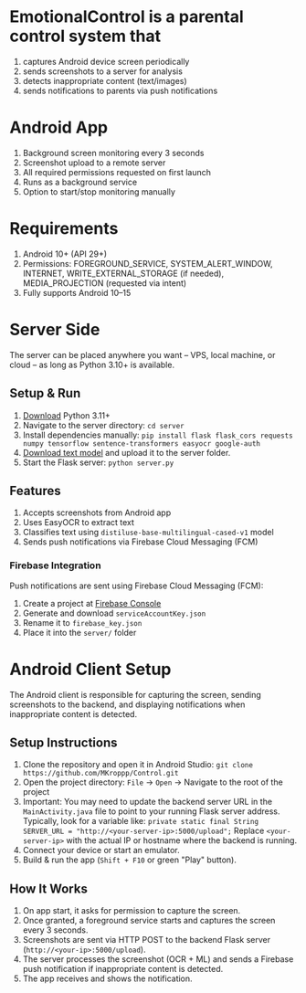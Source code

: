 # EmotionalControl is a parental control system that  
1. captures Android device screen periodically  
2. sends screenshots to a server for analysis  
3. detects inappropriate content (text/images)  
4. sends notifications to parents via push notifications

# Android App  
1. Background screen monitoring every 3 seconds
2. Screenshot upload to a remote server
3. All required permissions requested on first launch
4. Runs as a background service
5. Option to start/stop monitoring manually

# Requirements  
1. Android 10+ (API 29+)
2. Permissions: FOREGROUND_SERVICE, SYSTEM_ALERT_WINDOW, INTERNET, WRITE_EXTERNAL_STORAGE (if needed), MEDIA_PROJECTION (requested via intent)  
3. Fully supports Android 10–15

# Server Side  
The server can be placed anywhere you want – VPS, local machine, or cloud – as long as Python 3.10+ is available.  

## Setup & Run  
1. [Download](https://www.python.org/downloads/) Python 3.11+  
2. Navigate to the server directory: `cd server`  
3. Install dependencies manually:  `pip install flask flask_cors requests numpy tensorflow sentence-transformers easyocr google-auth`  
4. [Download text model](https://drive.google.com/file/d/1vAOGjnRNflSSvwNEAD-oYNpOhQBO_IgR/view?usp=drive_link) and upload it to the server folder.  
5. Start the Flask server: `python server.py`  


## Features  
1. Accepts screenshots from Android app
2. Uses EasyOCR to extract text
3. Classifies text using `distiluse-base-multilingual-cased-v1` model
4. Sends push notifications via Firebase Cloud Messaging (FCM)

### Firebase Integration  
Push notifications are sent using Firebase Cloud Messaging (FCM):
1. Create a project at [Firebase Console](https://console.firebase.google.com)  
2. Generate and download `serviceAccountKey.json`
3. Rename it to `firebase_key.json`
4. Place it into the `server/` folder

# Android Client Setup  
The Android client is responsible for capturing the screen, sending screenshots to the backend, and displaying notifications when inappropriate content is detected.  

## Setup Instructions  
1. Clone the repository and open it in Android Studio: `git clone https://github.com/MKroppp/Control.git`
2. Open the project directory: `File` → `Open` → Navigate to the root of the project
3. Important:
   You may need to update the backend server URL in the `MainActivity.java` file to point to your running Flask server address.
   Typically, look for a variable like:
   `private static final String SERVER_URL = "http://<your-server-ip>:5000/upload";`
   Replace `<your-server-ip>` with the actual IP or hostname where the backend is running.
5. Connect your device or start an emulator.
6. Build & run the app (`Shift + F10` or green "Play" button).

## How It Works  
1. On app start, it asks for permission to capture the screen.
2. Once granted, a foreground service starts and captures the screen every 3 seconds.
3. Screenshots are sent via HTTP POST to the backend Flask server (`http://<your-ip>:5000/upload`).
4. The server processes the screenshot (OCR + ML) and sends a Firebase push notification if inappropriate content is detected.
5. The app receives and shows the notification.



